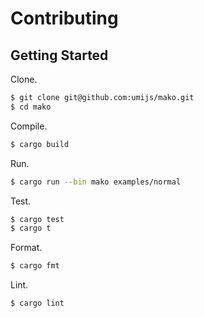 # Contributing

## Getting Started

Clone.

```bash
$ git clone git@github.com:umijs/mako.git
$ cd mako
```

Compile.

```bash
$ cargo build
```

Run.

```bash
$ cargo run --bin mako examples/normal
```

Test.

```bash
$ cargo test
$ cargo t
```

Format.

```bash
$ cargo fmt
```

Lint.

```bash
$ cargo lint
```
